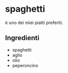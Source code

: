 # spaghetti 
è uno dei miei piatti preferiti.

## Ingredienti
* spaghetti
* aglio
* olio
* peperoncino
